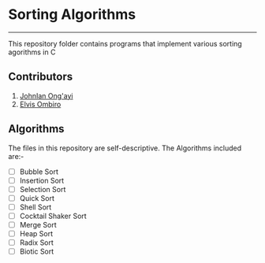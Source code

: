 # Sorting Algorithms
----

This repository folder contains programs that implement various sorting agorithms in C

## Contributors

1. [JohnIan Ong'ayi](github.com/JohnIanOngayi)
2. [Elvis Ombiro](github.com/ElvisOmbiro)

## Algorithms

The files in this repository are self-descriptive.
The Algorithms included are:-

- [ ] Bubble Sort
- [ ] Insertion Sort
- [ ] Selection Sort
- [ ] Quick Sort
- [ ] Shell Sort
- [ ]  Cocktail Shaker Sort
- [ ] Merge Sort
- [ ] Heap Sort
- [ ] Radix Sort
- [ ] Biotic Sort
